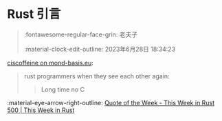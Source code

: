 # Rust 引言

> :fontawesome-regular-face-grin: 老夫子
>
> :material-clock-edit-outline: 2023年6月28日 18:34:23

[ciscoffeine on mond-basis.eu](https://mond-basis.eu/@transcaffeine/110538051681033551):

> rust programmers when they see each other again:
>
> > Long time no C

:material-eye-arrow-right-outline: [Quote of the Week - This Week in Rust 500 | This Week in Rust](https://this-week-in-rust.org/blog/2023/06/21/this-week-in-rust-500/#quote-of-the-week)
